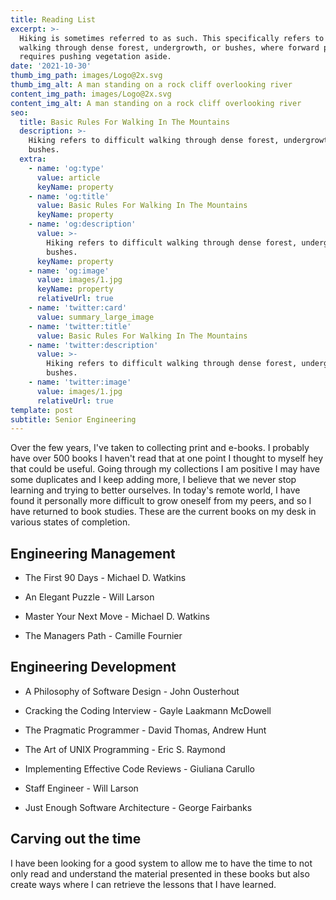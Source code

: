 ```yaml
---
title: Reading List
excerpt: >-
  Hiking is sometimes referred to as such. This specifically refers to difficult
  walking through dense forest, undergrowth, or bushes, where forward progress
  requires pushing vegetation aside.
date: '2021-10-30'
thumb_img_path: images/Logo@2x.svg
thumb_img_alt: A man standing on a rock cliff overlooking river
content_img_path: images/Logo@2x.svg
content_img_alt: A man standing on a rock cliff overlooking river
seo:
  title: Basic Rules For Walking In The Mountains
  description: >-
    Hiking refers to difficult walking through dense forest, undergrowth, or
    bushes.
  extra:
    - name: 'og:type'
      value: article
      keyName: property
    - name: 'og:title'
      value: Basic Rules For Walking In The Mountains
      keyName: property
    - name: 'og:description'
      value: >-
        Hiking refers to difficult walking through dense forest, undergrowth, or
        bushes.
      keyName: property
    - name: 'og:image'
      value: images/1.jpg
      keyName: property
      relativeUrl: true
    - name: 'twitter:card'
      value: summary_large_image
    - name: 'twitter:title'
      value: Basic Rules For Walking In The Mountains
    - name: 'twitter:description'
      value: >-
        Hiking refers to difficult walking through dense forest, undergrowth, or
        bushes.
    - name: 'twitter:image'
      value: images/1.jpg
      relativeUrl: true
template: post
subtitle: Senior Engineering
---
```

Over the few years, I've taken to collecting print and e-books.  I probably have over 500 books I haven't read that at one point I thought to myself hey that could be useful.  Going through my collections I am positive I may have some duplicates and I keep adding more, I believe that we never stop learning and trying to better ourselves. In today's remote world, I have found it personally more difficult to grow oneself from my peers, and so I have returned to book studies.  These are the current books on my desk in various states of completion. 

## Engineering Management

*   The First 90 Days - Michael D. Watkins

*   An Elegant Puzzle - Will Larson

*   Master Your Next Move - Michael D. Watkins

*   The Managers Path - Camille Fournier

## Engineering Development

*   A Philosophy of Software Design - John Ousterhout

*   Cracking the Coding Interview - Gayle Laakmann McDowell

*   The Pragmatic Programmer -  David Thomas, Andrew Hunt

*   The Art of UNIX Programming - Eric S. Raymond

*   Implementing Effective Code Reviews - Giuliana Carullo

*   Staff Engineer - Will Larson

*   Just Enough Software Architecture - George Fairbanks

## Carving out the time

I have been looking for a good system to allow me to have the time to not only read and understand the material presented in these books but also create ways where I can retrieve the lessons that I have learned. 

